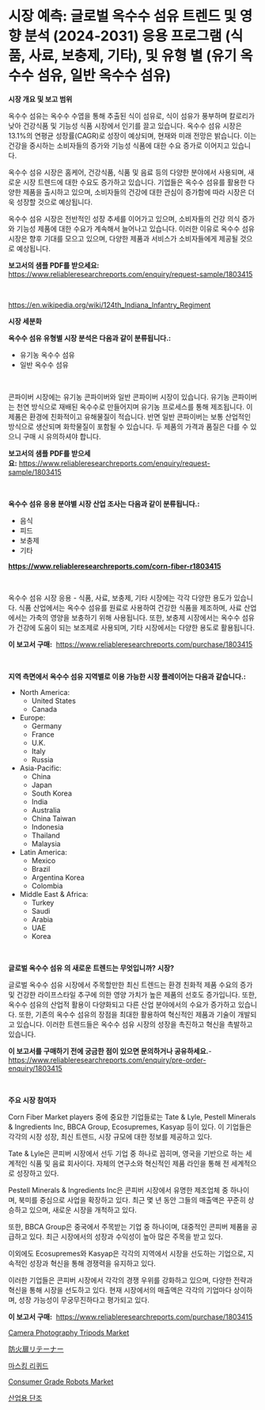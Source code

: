 <p><h1>시장 예측: 글로벌 옥수수 섬유 트렌드 및 영향 분석 (2024-2031) 응용 프로그램 (식품, 사료, 보충제, 기타), 및 유형 별 (유기 옥수수 섬유, 일반 옥수수 섬유)</h1></p><p><strong>시장 개요 및 보고 범위</strong></p>
<p><p>옥수수 섬유는 옥수수 수엽을 통해 추출된 식이 섬유로, 식이 섬유가 풍부하며 칼로리가 낮아 건강식품 및 기능성 식품 시장에서 인기를 끌고 있습니다. 옥수수 섬유 시장은 13.1%의 연평균 성장률(CAGR)로 성장이 예상되며, 현재와 미래 전망은 밝습니다. 이는 건강을 중시하는 소비자들의 증가와 기능성 식품에 대한 수요 증가로 이어지고 있습니다.</p><p>옥수수 섬유 시장은 홈케어, 건강식품, 식품 및 음료 등의 다양한 분야에서 사용되며, 새로운 시장 트렌드에 대한 수요도 증가하고 있습니다. 기업들은 옥수수 섬유를 활용한 다양한 제품을 출시하고 있으며, 소비자들의 건강에 대한 관심이 증가함에 따라 시장은 더욱 성장할 것으로 예상됩니다.</p><p>옥수수 섬유 시장은 전반적인 성장 추세를 이어가고 있으며, 소비자들의 건강 의식 증가와 기능성 제품에 대한 수요가 계속해서 늘어나고 있습니다. 이러한 이유로 옥수수 섬유 시장은 향후 기대를 모으고 있으며, 다양한 제품과 서비스가 소비자들에게 제공될 것으로 예상됩니다.</p></p>
<p><strong>보고서의 샘플 PDF를 받으세요:</strong> <a href="https://www.reliableresearchreports.com/enquiry/request-sample/1803415">https://www.reliableresearchreports.com/enquiry/request-sample/1803415</a></p>
<p>&nbsp;</p>
<p><a href="https://en.wikipedia.org/wiki/124th_Indiana_Infantry_Regiment">https://en.wikipedia.org/wiki/124th_Indiana_Infantry_Regiment</a></p>
<p><strong>시장 세분화</strong></p>
<p><strong>옥수수 섬유 유형별 시장 분석은 다음과 같이 분류됩니다.:</strong></p>
<p><ul><li>유기농 옥수수 섬유</li><li>일반 옥수수 섬유</li></ul></p>
<p>&nbsp;</p>
<p><p>콘파이버 시장에는 유기농 콘파이버와 일반 콘파이버 시장이 있습니다. 유기농 콘파이버는 천연 방식으로 재배된 옥수수로 만들어지며 유기농 프로세스를 통해 제조됩니다. 이 제품은 환경에 친화적이고 유해물질이 적습니다. 반면 일반 콘파이버는 보통 산업적인 방식으로 생산되며 화학물질이 포함될 수 있습니다. 두 제품의 가격과 품질은 다를 수 있으니 구매 시 유의하셔야 합니다.</p></p>
<p><strong>보고서의 샘플 PDF를 받으세요:</strong>&nbsp;<a href="https://www.reliableresearchreports.com/enquiry/request-sample/1803415">https://www.reliableresearchreports.com/enquiry/request-sample/1803415</a></p>
<p>&nbsp;</p>
<p><strong> 옥수수 섬유 응용 분야별 시장 산업 조사는 다음과 같이 분류됩니다.:</strong></p>
<p><ul><li>음식</li><li>피드</li><li>보충제</li><li>기타</li></ul></p>
<p><strong><a href="https://www.reliableresearchreports.com/corn-fiber-r1803415">https://www.reliableresearchreports.com/corn-fiber-r1803415</a></strong></p>
<p>&nbsp;</p>
<p><p>옥수수 섬유 시장 응용 - 식품, 사료, 보충제, 기타 시장에는 각각 다양한 용도가 있습니다. 식품 산업에서는 옥수수 섬유를 원료로 사용하여 건강한 식품을 제조하며, 사료 산업에서는 가축의 영양을 보충하기 위해 사용됩니다. 또한, 보충제 시장에서는 옥수수 섬유가 건강에 도움이 되는 보조제로 사용되며, 기타 시장에서는 다양한 용도로 활용됩니다.</p></p>
<p><strong>이 보고서 구매:</strong>&nbsp; <a href="https://www.reliableresearchreports.com/purchase/1803415">https://www.reliableresearchreports.com/purchase/1803415</a></p>
<p>&nbsp;</p>
<p><strong>지역 측면에서 옥수수 섬유 지역별로 이용 가능한 시장 플레이어는 다음과 같습니다.:</strong></p>
<p><ul>
    <li>
        North America:
        <ul>
            <li>United States</li>
            <li>Canada</li>
        </ul>
    </li>
    <li>
        Europe:
        <ul>
            <li>Germany</li>
            <li>France</li>
            <li>U.K.</li>
            <li>Italy</li>
            <li>Russia</li>
        </ul>
    </li>
    <li>
        Asia-Pacific:
        <ul>
            <li>China</li>
            <li>Japan</li>
            <li>South Korea</li>
            <li>India</li>
            <li>Australia</li>
            <li>China Taiwan</li>
            <li>Indonesia</li>
            <li>Thailand</li>
            <li>Malaysia</li>
        </ul>
    </li>
    <li>
        Latin America:
        <ul>
            <li>Mexico</li>
            <li>Brazil</li>
            <li>Argentina Korea</li>
            <li>Colombia</li>
        </ul>
    </li>
    <li>
        Middle East & Africa:
        <ul>
            <li>Turkey</li>
            <li>Saudi</li>
            <li>Arabia</li>
            <li>UAE</li>
            <li>Korea</li>
        </ul>
    </li>
    </ul></p>
<p>&nbsp;</p>
<p><strong>글로벌 옥수수 섬유 의 새로운 트렌드는 무엇입니까? 시장?</strong></p>
<p><p>글로벌 옥수수 섬유 시장에서 주목할만한 최신 트렌드는 환경 친화적 제품 수요의 증가 및 건강한 라이프스타일 추구에 의한 영양 가치가 높은 제품의 선호도 증가입니다. 또한, 옥수수 섬유의 산업적 활용이 다양화되고 다른 산업 분야에서의 수요가 증가하고 있습니다. 또한, 기존의 옥수수 섬유의 장점을 최대한 활용하여 혁신적인 제품과 기술이 개발되고 있습니다. 이러한 트렌드들은 옥수수 섬유 시장의 성장을 촉진하고 혁신을 촉발하고 있습니다.</p></p>
<p><strong>이 보고서를 구매하기 전에 궁금한 점이 있으면 문의하거나 공유하세요.</strong>- <a href="https://www.reliableresearchreports.com/enquiry/pre-order-enquiry/1803415">https://www.reliableresearchreports.com/enquiry/pre-order-enquiry/1803415</a></p>
<p>&nbsp;</p>
<p><strong>주요 시장 참여자</strong></p>
<p><p>Corn Fiber Market players 중에 중요한 기업들로는 Tate & Lyle, Pestell Minerals & Ingredients Inc, BBCA Group, Ecosupremes, Kasyap 등이 있다. 이 기업들은 각각의 시장 성장, 최신 트렌드, 시장 규모에 대한 정보를 제공하고 있다.</p><p>Tate & Lyle은 콘피버 시장에서 선두 기업 중 하나로 꼽히며, 영국을 기반으로 하는 세계적인 식품 및 음료 회사이다. 자체의 연구소와 혁신적인 제품 라인을 통해 전 세계적으로 성장하고 있다.</p><p>Pestell Minerals & Ingredients Inc은 콘피버 시장에서 유명한 제조업체 중 하나이며, 북미를 중심으로 사업을 확장하고 있다. 최근 몇 년 동안 그들의 매출액은 꾸준히 상승하고 있으며, 새로운 시장을 개척하고 있다.</p><p>또한, BBCA Group은 중국에서 주목받는 기업 중 하나이며, 대중적인 콘피버 제품을 공급하고 있다. 최근 시장에서의 성장과 수익성이 높아 많은 주목을 받고 있다.</p><p>이외에도 Ecosupremes와 Kasyap은 각각의 지역에서 시장을 선도하는 기업으로, 지속적인 성장과 혁신을 통해 경쟁력을 유지하고 있다.</p><p>이러한 기업들은 콘피버 시장에서 각각의 경쟁 우위를 강화하고 있으며, 다양한 전략과 혁신을 통해 시장을 선도하고 있다. 현재 시장에서의 매출액은 각각의 기업마다 상이하며, 성장 가능성이 무궁무진하다고 평가되고 있다.</p></p>
<p><strong>이 보고서 구매:</strong>&nbsp;&nbsp;<a href="https://www.reliableresearchreports.com/purchase/1803415">https://www.reliableresearchreports.com/purchase/1803415</a></p>
<p><p><a href="https://medium.com/@gracielawharris42024/global-camera-photography-tripods-market-exploring-market-share-market-trends-and-future-growth-f302980b4409">Camera Photography Tripods Market</a></p><p><a href="https://github.com/zjkmgcs938405/Market-Research-Report-List-3/blob/main/221583126235.md">防火扉リテーナー</a></p><p><a href="https://github.com/muchswr/Market-Research-Report-List-2/blob/main/574470633464.md">마스킹 리퀴드</a></p><p><a href="https://medium.com/@gracielawharris42024/global-consumer-grade-robots-market-exploring-market-share-market-trends-and-future-growth-bc3baf4101bb">Consumer Grade Robots Market</a></p><p><a href="https://github.com/alpinestartsekian/Market-Research-Report-List-2/blob/main/646309233463.md">산업용 단조</a></p></p>